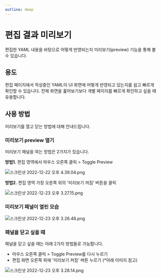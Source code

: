 ```yaml
---
outline: deep
---
```


# 편집 결과 미리보기

편집한 YAML 내용을 바탕으로 어떻게 반영되는지 미리보기(preview) 기능을 통해 볼 수 있습니다.

## 용도

편집 페이지에서 작성중인 YAML이 UI 화면에 어떻게 반영되고 있는지를 쉽고 빠르게 확인할 수 있습니다. 전체 화면을 훑어보기보다 개별 페이지를 빠르게 확인하고 싶을 때 유용합니다. 

## 사용 방법

미리보기를 열고 닫는 방법에 대해 안내드립니다. 

### 미리보기 preview 열기

미리보기 패널을 여는 방법은 2가지가 있습니다. 

**방법1.** 편집 영역에서 마우스 오른쪽 클릭 > Toggle Preview

![](https://files.readme.io/4dcae42-_2022-12-22__4.39.04.png "스크린샷 2022-12-22 오후 4.39.04.png")

**방법2.** 편집 영역 가장 오른쪽 위의 '미리보기 꺼짐' 버튼을 클릭

![](https://files.readme.io/393aa15-_2022-12-23__3.27.15.png "스크린샷 2022-12-23 오후 3.27.15.png")

### 미리보기 패널이 열린 모습

![](https://files.readme.io/fe36818-_2022-12-23__3.26.48.png "스크린샷 2022-12-23 오후 3.26.48.png")

### 패널을 닫고 싶을 때

패널을 닫고 싶을 때는 아래 2가지 방법들로 가능합니다. 

- 마우스 오른쪽 클릭 > Toggle Preview를 다시 누르기
- 편집 화면 오른쪽 위에 '미리보기 켜짐' 버튼 누르기 (\*아래 이미지 참고)

![](https://files.readme.io/ac2c4bc-_2022-12-23__3.28.14.png "스크린샷 2022-12-23 오후 3.28.14.png")